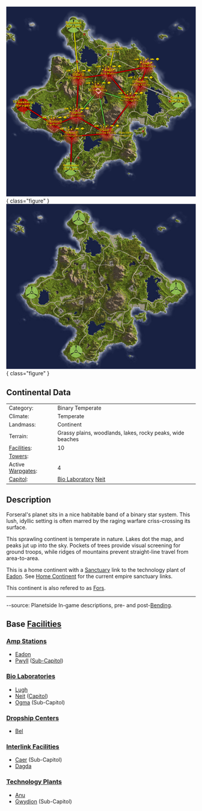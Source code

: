 ![](../images/ForseralMap.jpg){ class="figure" }
![](../images/Forseral_Terrain.jpg){ class="figure" }

## Continental Data

|                                  |                                                                   |
| -------------------------------- | ----------------------------------------------------------------- |
| Category:                        | Binary Temperate                                                  |
| Climate:                         | Temperate                                                         |
| Landmass:                        | Continent                                                         |
| Terrain:                         | Grassy plains, woodlands, lakes, rocky peaks, wide beaches        |
| [Facilities](Facilities.md):     | 10                                                                |
| [Towers](Towers.md):             |                                                                   |
| Active [Warpgates](Warpgate.md): | 4                                                                 |
| [Capitol](Capitol.md):           | [Bio Laboratory](Bio_Laboratory.md) [Neit](../facilities/Neit.md) |

## Description

Forseral's planet sits in a nice habitable band of a binary star system. This
lush, idyllic setting is often marred by the raging warfare criss-crossing its
surface.

This sprawling continent is temperate in nature. Lakes dot the map, and peaks
jut up into the sky. Pockets of trees provide visual screening for ground
troops, while ridges of mountains prevent straight-line travel from
area-to-area.

This is a home continent with a [Sanctuary](Sanctuary.md) link to the technology
plant of [Eadon](../facilities/Eadon.md). See
[Home Continent](Home_Continent.md) for the current empire sanctuary links.

This continent is also refered to as
[Fors](../terminology/Acronyms_and_Slang.md).

---

--source: Planetside In-game descriptions, pre- and post-[Bending](../etc/The_Bending.md).

## Base [Facilities](Facilities.md)

### [Amp Stations](Amp_Station.md)

- [Eadon](../facilities/Eadon.md)
- [Pwyll](../facilities/Pwyll.md) ([Sub-Capitol](Sub-Capitol.md))

### [Bio Laboratories](Bio_Laboratory.md)

- [Lugh](../facilities/Lugh.md)
- [Neit](../facilities/Neit.md) ([Capitol](Capitol.md))
- [Ogma](../facilities/Ogma.md) (Sub-Capitol)

### [Dropship Centers](Dropship_Center.md)

- [Bel](../facilities/Bel.md)

### [Interlink Facilities](Interlink.md)

- [Caer](../facilities/Caer.md) (Sub-Capitol)
- [Dagda](../facilities/Dagda.md)

### [Technology Plants](Technology_Plant.md)

- [Anu](../facilities/Anu.md)
- [Gwydion](../facilities/Gwydion.md) (Sub-Capitol)


